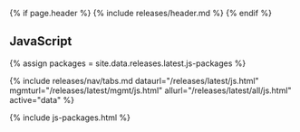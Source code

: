 {% if page.header %}
{% include releases/header.md %}
{% endif %}

## JavaScript

{% assign packages = site.data.releases.latest.js-packages %}

{% include releases/nav/tabs.md dataurl="/releases/latest/js.html" mgmturl="/releases/latest/mgmt/js.html" allurl="/releases/latest/all/js.html" active="data" %}

{% include js-packages.html %}